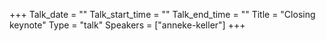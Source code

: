 +++
Talk_date = ""
Talk_start_time = ""
Talk_end_time = ""
Title = "Closing keynote"
Type = "talk"
Speakers = ["anneke-keller"]
+++

